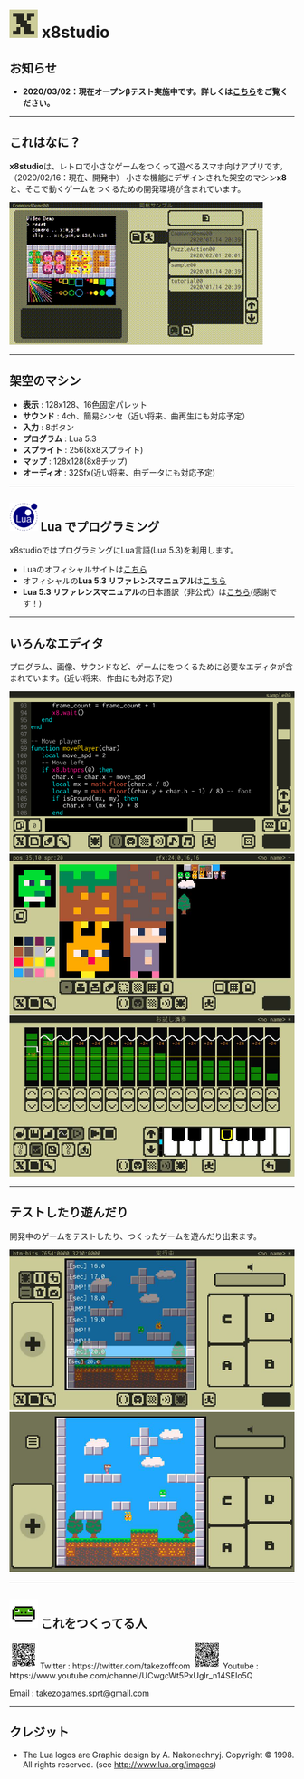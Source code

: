 # <img src="imgs/home/app_icon_192x192.png" width="50"> x8studio

## お知らせ

- **2020/03/02：現在オープンβテスト実施中です。詳しくは[こちら](topic_open_beta_test.md)をご覧ください。**

---

## これはなに？

**x8studio**は、レトロで小さなゲームをつくって遊べるスマホ向けアプリです。（2020/02/16：現在、開発中）
小さな機能にデザインされた架空のマシン**x8**と、そこで動くゲームをつくるための開発環境が含まれています。

![](imgs/home/x8_digest_demo.gif "Digest")

---

## 架空のマシン

- **表示**          : 128x128、16色固定パレット
- **サウンド**      : 4ch、簡易シンセ（近い将来、曲再生にも対応予定）
- **入力**          : 8ボタン
- **プログラム**    : Lua 5.3
- **スプライト**    : 256(8x8スプライト)
- **マップ**        : 128x128(8x8チップ)
- **オーディオ**    : 32Sfx(近い将来、曲データにも対応予定)

---

## <img src="imgs/lua/Lua-Logo_128x128.png" width="50"> Lua でプログラミング

x8studioではプログラミングにLua言語(Lua 5.3)を利用します。

- Luaのオフィシャルサイトは[こちら](https://www.lua.org/home.html)
- オフィシャルの**Lua 5.3 リファレンスマニュアル**は[こちら](https://www.lua.org/manual/5.3/)
- **Lua 5.3 リファレンスマニュアル**の日本語訳（非公式）は[こちら](http://milkpot.sakura.ne.jp/lua/lua53_manual_ja.html)(感謝です！)

---

## いろんなエディタ

プログラム、画像、サウンドなど、ゲームにをつくるために必要なエディタが含まれています。(近い将来、作曲にも対応予定)

![](imgs/home/x8_mode_code.png "Code Editor")
![](imgs/home/x8_mode_gfx.png "Gfx Editor")
![](imgs/home/x8_mode_sfx.png "Sfx Editor")

---

## テストしたり遊んだり

開発中のゲームをテストしたり、つくったゲームを遊んだり出来ます。

![](imgs/home/x8_mode_debug.png "Debug Mode")
![](imgs/home/x8_mode_run.png "Run Mode")

---

## <img src="imgs/home/takezoff-com-icon.png" width="50"> これをつくってる人

<img src="imgs/home/x8_twitter_link.gif" width="50">
Twitter : https://twitter.com/takezoffcom

<img src="imgs/home/x8_youtube_link.gif" width="50">
Youtube : https://www.youtube.com/channel/UCwgcWt5PxUglr_n14SEIo5Q

<p>Email : <a href="mailto:takezogames.sprt@gmail.com">takezogames.sprt@gmail.com</a></p>

---

## クレジット

- The Lua logos are Graphic design by A. Nakonechnyj. Copyright © 1998. All rights reserved. (see http://www.lua.org/images)
